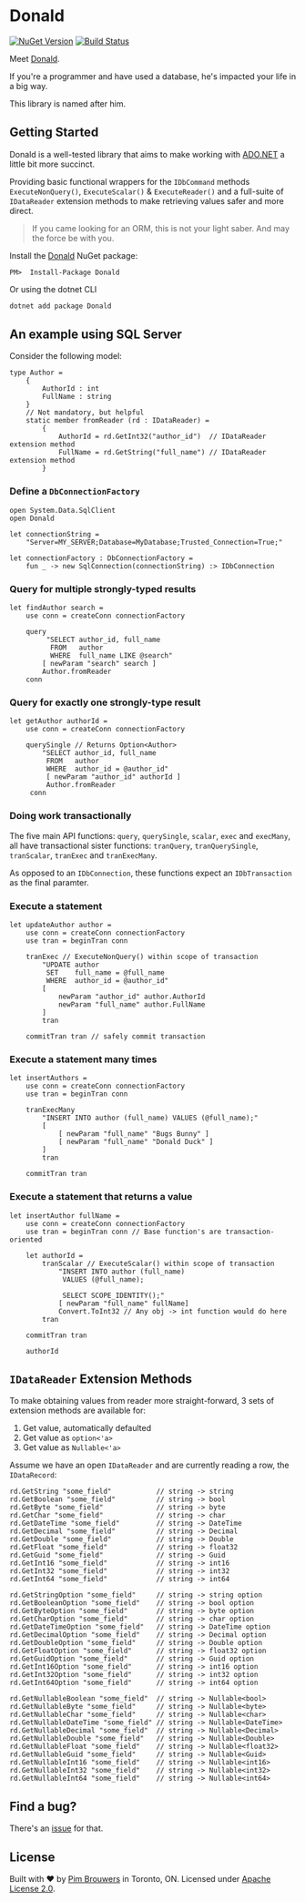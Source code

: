 # Donald

[![NuGet Version](https://img.shields.io/nuget/v/Donald.svg)](https://www.nuget.org/packages/Donald)
[![Build Status](https://travis-ci.org/pimbrouwers/Donald.svg?branch=master)](https://travis-ci.org/pimbrouwers/Donald)

Meet [Donald](https://en.wikipedia.org/wiki/Donald_D._Chamberlin). 

If you're a programmer and have used a database, he's impacted your life in a big way. 

This library is named after him.

## Getting Started

Donald is a well-tested library that aims to make working with [ADO.NET](https://docs.microsoft.com/en-us/dotnet/framework/data/adonet/ado-net-overview) a little bit more succinct. 

Providing basic functional wrappers for the `IDbCommand` methods `ExecuteNonQuery()`, `ExecuteScalar()` & `ExecuteReader()` and a full-suite of `IDataReader` extension methods to make retrieving values safer and more direct.

> If you came looking for an ORM, this is not your light saber. And may the force be with you.

Install the [Donald](https://www.nuget.org/packages/Donald/) NuGet package:

```
PM>  Install-Package Donald
```

Or using the dotnet CLI
```cmd
dotnet add package Donald
```

## An example using SQL Server

Consider the following model:

```f#
type Author = 
    {
        AuthorId : int
        FullName : string
    }
    // Not mandatory, but helpful
    static member fromReader (rd : IDataReader) = 
        {
            AuthorId = rd.GetInt32("author_id")  // IDataReader extension method
            FullName = rd.GetString("full_name") // IDataReader extension method
        }
```

### Define a `DbConnectionFactory`
```f#
open System.Data.SqlClient
open Donald

let connectionString = 
    "Server=MY_SERVER;Database=MyDatabase;Trusted_Connection=True;"

let connectionFactory : DbConnectionFactory = 
    fun _ -> new SqlConnection(connectionString) :> IDbConnection
```

### Query for multiple strongly-typed results

```f#
let findAuthor search =
    use conn = createConn connectionFactory

    query
         "SELECT author_id, full_name
          FROM   author
          WHERE  full_name LIKE @search"
        [ newParam "search" search ]
        Author.fromReader
	conn
```

### Query for exactly one strongly-type result

```f#
let getAuthor authorId =
    use conn = createConn connectionFactory

    querySingle // Returns Option<Author>
        "SELECT author_id, full_name
         FROM   author
         WHERE  author_id = @author_id"
         [ newParam "author_id" authorId ]
         Author.fromReader 
     conn
```

### Doing work transactionally

The five main API functions: `query`, `querySingle`, `scalar`, `exec` and `execMany`, all have transactional sister functions: `tranQuery`, `tranQuerySingle`, `tranScalar`, `tranExec` and `tranExecMany`. 

As opposed to an `IDbConnection`, these functions expect an `IDbTransaction` as the final paramter.

### Execute a statement

```f#
let updateAuthor author =
    use conn = createConn connectionFactory
    use tran = beginTran conn 

    tranExec // ExecuteNonQuery() within scope of transaction
        "UPDATE author 
         SET    full_name = @full_name 
         WHERE  author_id = @author_id"
        [ 
            newParam "author_id" author.AuthorId
            newParam "full_name" author.FullName
        ]
        tran

    commitTran tran // safely commit transaction
```

### Execute a statement many times

```f#
let insertAuthors =
    use conn = createConn connectionFactory
    use tran = beginTran conn 

    tranExecMany
        "INSERT INTO author (full_name) VALUES (@full_name);"                
        [
            [ newParam "full_name" "Bugs Bunny" ]
            [ newParam "full_name" "Donald Duck" ]
        ]                        
        tran    
  
    commitTran tran
```


### Execute a statement that returns a value

```f#
let insertAuthor fullName =
    use conn = createConn connectionFactory
    use tran = beginTran conn // Base function's are transaction-oriented
    
    let authorId = 
        tranScalar // ExecuteScalar() within scope of transaction
            "INSERT INTO author (full_name) 
             VALUES (@full_name);

             SELECT SCOPE_IDENTITY();"
            [ newParam "full_name" fullName]
            Convert.ToInt32 // Any obj -> int function would do here
	    tran

    commitTran tran

    authorId 
```

## `IDataReader` Extension Methods

To make obtaining values from reader more straight-forward, 3 sets of extension methods are available for:
1. Get value, automatically defaulted
2. Get value as `option<'a>`
3. Get value as `Nullable<'a>`

Assume we have an open `IDataReader` and are currently reading a row, the `IDataRecord`:

```f#
rd.GetString "some_field"           // string -> string
rd.GetBoolean "some_field"          // string -> bool
rd.GetByte "some_field"             // string -> byte
rd.GetChar "some_field"             // string -> char
rd.GetDateTime "some_field"         // string -> DateTime
rd.GetDecimal "some_field"          // string -> Decimal
rd.GetDouble "some_field"           // string -> Double
rd.GetFloat "some_field"            // string -> float32
rd.GetGuid "some_field"             // string -> Guid
rd.GetInt16 "some_field"            // string -> int16
rd.GetInt32 "some_field"            // string -> int32
rd.GetInt64 "some_field"            // string -> int64

rd.GetStringOption "some_field"     // string -> string option
rd.GetBooleanOption "some_field"    // string -> bool option
rd.GetByteOption "some_field"       // string -> byte option
rd.GetCharOption "some_field"       // string -> char option
rd.GetDateTimeOption "some_field"   // string -> DateTime option
rd.GetDecimalOption "some_field"    // string -> Decimal option
rd.GetDoubleOption "some_field"     // string -> Double option
rd.GetFloatOption "some_field"      // string -> float32 option
rd.GetGuidOption "some_field"       // string -> Guid option
rd.GetInt16Option "some_field"      // string -> int16 option
rd.GetInt32Option "some_field"      // string -> int32 option
rd.GetInt64Option "some_field"      // string -> int64 option

rd.GetNullableBoolean "some_field"  // string -> Nullable<bool>
rd.GetNullableByte "some_field"     // string -> Nullable<byte>
rd.GetNullableChar "some_field"     // string -> Nullable<char>
rd.GetNullableDateTime "some_field" // string -> Nullable<DateTime>
rd.GetNullableDecimal "some_field"  // string -> Nullable<Decimal>
rd.GetNullableDouble "some_field"   // string -> Nullable<Double>
rd.GetNullableFloat "some_field"    // string -> Nullable<float32>
rd.GetNullableGuid "some_field"     // string -> Nullable<Guid>
rd.GetNullableInt16 "some_field"    // string -> Nullable<int16>
rd.GetNullableInt32 "some_field"    // string -> Nullable<int32>
rd.GetNullableInt64 "some_field"    // string -> Nullable<int64>
```

## Find a bug?

There's an [issue](https://github.com/pimbrouwers/Donald/issues) for that.

## License

Built with ♥ by [Pim Brouwers](https://github.com/pimbrouwers) in Toronto, ON. Licensed under [Apache License 2.0](https://github.com/pimbrouwers/Donald/blob/master/LICENSE).
